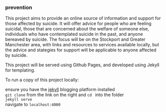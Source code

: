 ### prevention


This project aims to provide an online source of information and support for those affected by suicide. It will offer advice for people who are feeling suicidal, those that are concerned about the welfare of someone else, individuals who have contemplated suicide in the past, and anyone bereaved by suicide. The focus will be on the Stockport and Greater Manchester area, with links and resources to services available locally, but the advice and stategies for support will be applicable to anyone affected by suicide.



This project will be served using Github Pages, and developed using Jekyll for templating.



To run a copy of this project locally:

ensure you have the [jekyll](http://jekyllrb.com/) blogging platform installed  
```git clone``` from the link on the right and ```cd ``` into the folder  
```jekyll serve```  
navigate to ```localhost:4000```
